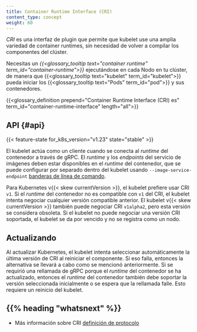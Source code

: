 ```yaml
---
title: Container Runtime Interface (CRI)
content_type: concept
weight: 60
---
```


<!-- overview -->

_CRI_ es una interfaz de plugin que permite que kubelet use una amplia variedad de
container runtimes, sin necesidad de volver a compilar los componentes del clúster.

Necesitas un
_{{<glossary_tooltip text="container runtime" term_id="container-runtime">}}_ ejecutándose en
cada Nodo en tu clúster, de manera que
{{<glossary_tooltip text="kubelet" term_id="kubelet">}} pueda iniciar los
{{<glossary_tooltip text="Pods" term_id="pod">}} y sus contenedores.

{{<glossary_definition prepend="Container Runtime Interface (CRI) es" term_id="container-runtime-interface" length="all">}}

<!-- body -->

## API {#api}

{{< feature-state for_k8s_version="v1.23" state="stable" >}}

El kubelet actúa como un cliente cuando se conecta al _runtime_ del contenedor a través de gRPC.
El _runtime_ y los _endpoints_ del servicio de imágenes deben estar disponibles en el _runtime_ del contenedor,
que se puede configurar por separado dentro del kubelet usando
`--image-service-endpoint` [banderas de línea de comando](/docs/reference/command-line-tools-reference/kubelet).

Para Kubernetes v{{< skew currentVersion >}}, el kubelet prefiere usar CRI `v1`.
Si el _runtime_ del contenedor no es compatible con `v1` del CRI, el kubelet intenta
negociar cualquier versión compatible anterior.
El kubelet v{{< skew currentVersion >}} también puede negociar CRI `v1alpha2`, pero
esta versión se considera obsoleta.
Si el kubelet no puede negociar una versión CRI soportada, el kubelet se da por vencido
y no se registra como un nodo.

## Actualizando

Al actualizar Kubernetes, el kubelet intenta seleccionar automáticamente la
última versión de CRI al reiniciar el componente. Si eso falla, entonces la alternativa
se llevará a cabo como se mencionó anteriormente. Si se requirió una rellamada de gRPC porque el
_runtime_ del contenedor se ha actualizado, entonces el _runtime_ del contenedor también debe
soportar la versión seleccionada inicialmente o se espera que la rellamada falle. Esto
requiere un reinicio del kubelet.

## {{% heading "whatsnext" %}}

- Más información sobre CRI [definición de protocolo](https://github.com/kubernetes/cri-api/blob/c75ef5b/pkg/apis/runtime/v1/api.proto)

